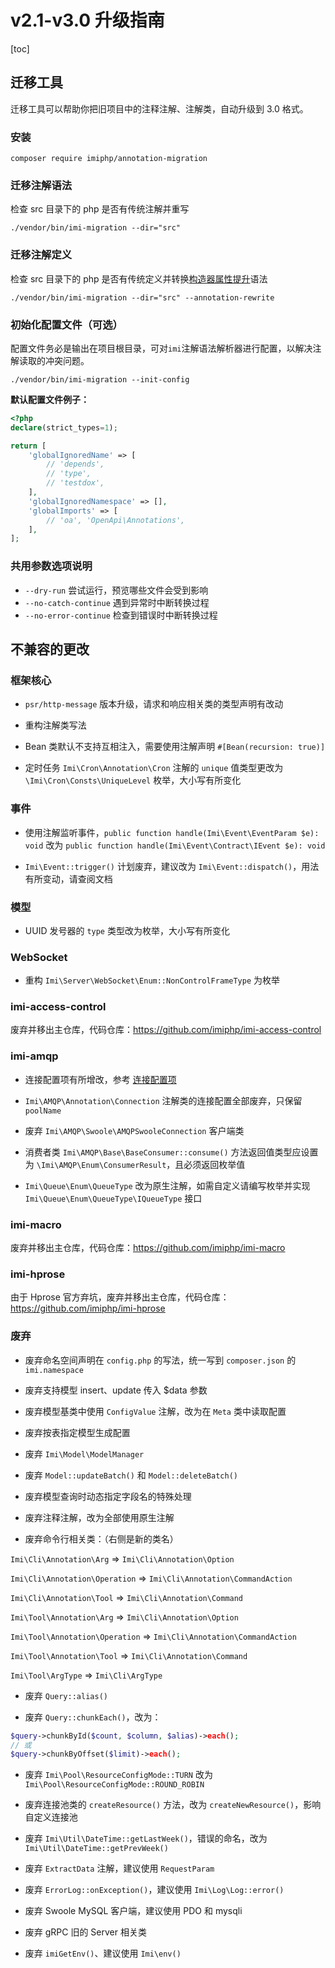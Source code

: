 # v2.1-v3.0 升级指南

[toc]

## 迁移工具

迁移工具可以帮助你把旧项目中的注释注解、注解类，自动升级到 3.0 格式。

### 安装

```shell
composer require imiphp/annotation-migration
```

### 迁移注解语法

检查 src 目录下的 php 是否有传统注解并重写

```shell
./vendor/bin/imi-migration --dir="src"
```

### 迁移注解定义

检查 src 目录下的 php 是否有传统定义并转换[构造器属性提升](https://www.php.net/manual/zh/language.oop5.decon.php#language.oop5.decon.constructor.promotion)语法

```shell
./vendor/bin/imi-migration --dir="src" --annotation-rewrite
```

### 初始化配置文件（可选）

配置文件务必是输出在项目根目录，可对`imi`注解语法解析器进行配置，以解决注解读取的冲突问题。

```shell
./vendor/bin/imi-migration --init-config
```

**默认配置文件例子：**

```php
<?php
declare(strict_types=1);

return [
    'globalIgnoredName' => [
        // 'depends',
        // 'type',
        // 'testdox',
    ],
    'globalIgnoredNamespace' => [],
    'globalImports' => [
        // 'oa', 'OpenApi\Annotations',
    ],
];
```

### 共用参数选项说明

- `--dry-run` 尝试运行，预览哪些文件会受到影响
- `--no-catch-continue` 遇到异常时中断转换过程
- `--no-error-continue` 检查到错误时中断转换过程

## 不兼容的更改

### 框架核心

* `psr/http-message` 版本升级，请求和响应相关类的类型声明有改动

* 重构注解类写法

* Bean 类默认不支持互相注入，需要使用注解声明 `#[Bean(recursion: true)]`

* 定时任务 `Imi\Cron\Annotation\Cron` 注解的 `unique` 值类型更改为 `\Imi\Cron\Consts\UniqueLevel` 枚举，大小写有所变化

### 事件

* 使用注解监听事件，`public function handle(Imi\Event\EventParam $e): void` 改为 `public function handle(Imi\Event\Contract\IEvent $e): void`

* `Imi\Event::trigger()` 计划废弃，建议改为 `Imi\Event::dispatch()`，用法有所变动，请查阅文档

### 模型

* UUID 发号器的 `type` 类型改为枚举，大小写有所变化

### WebSocket

* 重构 `Imi\Server\WebSocket\Enum::NonControlFrameType` 为枚举

### imi-access-control

废弃并移出主仓库，代码仓库：<https://github.com/imiphp/imi-access-control>

### imi-amqp

* 连接配置项有所增改，参考 [连接配置项](https://doc.imiphp.com/v3.0/components/mq/amqp.html#%E8%BF%9E%E6%8E%A5%E9%85%8D%E7%BD%AE%E9%A1%B9)

* `Imi\AMQP\Annotation\Connection` 注解类的连接配置全部废弃，只保留 `poolName`

* 废弃 `Imi\AMQP\Swoole\AMQPSwooleConnection` 客户端类

* 消费者类 `Imi\AMQP\Base\BaseConsumer::consume()` 方法返回值类型应设置为 `\Imi\AMQP\Enum\ConsumerResult`，且必须返回枚举值

* `Imi\Queue\Enum\QueueType` 改为原生注解，如需自定义请编写枚举并实现 `Imi\Queue\Enum\QueueType\IQueueType` 接口

### imi-macro

废弃并移出主仓库，代码仓库：<https://github.com/imiphp/imi-macro>

### imi-hprose

由于 Hprose 官方弃坑，废弃并移出主仓库，代码仓库：<https://github.com/imiphp/imi-hprose>

### 废弃

* 废弃命名空间声明在 `config.php` 的写法，统一写到 `composer.json` 的 `imi.namespace`

* 废弃支持模型 insert、update 传入 $data 参数

* 废弃模型基类中使用 `ConfigValue` 注解，改为在 `Meta` 类中读取配置

* 废弃按表指定模型生成配置

* 废弃 `Imi\Model\ModelManager`

* 废弃 `Model::updateBatch()` 和 `Model::deleteBatch()`

* 废弃模型查询时动态指定字段名的特殊处理

* 废弃注释注解，改为全部使用原生注解

* 废弃命令行相关类：（右侧是新的类名）

`Imi\Cli\Annotation\Arg` => `Imi\Cli\Annotation\Option`

`Imi\Cli\Annotation\Operation` => `Imi\Cli\Annotation\CommandAction`

`Imi\Cli\Annotation\Tool` => `Imi\Cli\Annotation\Command`

`Imi\Tool\Annotation\Arg` => `Imi\Cli\Annotation\Option`

`Imi\Tool\Annotation\Operation` => `Imi\Cli\Annotation\CommandAction`

`Imi\Tool\Annotation\Tool` => `Imi\Cli\Annotation\Command`

`Imi\Tool\ArgType` => `Imi\Cli\ArgType`

* 废弃 `Query::alias()`

* 废弃 `Query::chunkEach()`，改为：

```php
$query->chunkById($count, $column, $alias)->each();
// 或
$query->chunkByOffset($limit)->each();
```

* 废弃 `Imi\Pool\ResourceConfigMode::TURN` 改为 `Imi\Pool\ResourceConfigMode::ROUND_ROBIN`

* 废弃连接池类的 `createResource()` 方法，改为 `createNewResource()`，影响自定义连接池

* 废弃 `Imi\Util\DateTime::getLastWeek()`，错误的命名，改为 `Imi\Util\DateTime::getPrevWeek()`

* 废弃 `ExtractData` 注解，建议使用 `RequestParam`

* 废弃 `ErrorLog::onException()`，建议使用 `Imi\Log\Log::error()`

* 废弃 Swoole MySQL 客户端，建议使用 PDO 和 mysqli

* 废弃 gRPC 旧的 Server 相关类

* 废弃 `imiGetEnv()`、建议使用 `Imi\env()`
